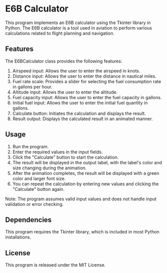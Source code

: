 # E6B Calculator

This program implements an E6B calculator using the Tkinter library in Python. The E6B calculator is a tool used in aviation to perform various calculations related to flight planning and navigation.

## Features
The E6BCalculator class provides the following features:

1. Airspeed input: Allows the user to enter the airspeed in knots.
2. Distance input: Allows the user to enter the distance in nautical miles.
3. Fuel rate scale: Provides a slider for selecting the fuel consumption rate in gallons per hour.
4. Altitude input: Allows the user to enter the altitude.
5. Fuel capacity input: Allows the user to enter the fuel capacity in gallons.
6. Initial fuel input: Allows the user to enter the initial fuel quantity in gallons.
7. Calculate button: Initiates the calculation and displays the result.
8. Result output: Displays the calculated result in an animated manner.

## Usage
1. Run the program.
2. Enter the required values in the input fields.
3. Click the "Calculate" button to start the calculation.
4. The result will be displayed in the output label, with the label's color and size changing during the animation.
5. After the animation completes, the result will be displayed with a green color and larger font size.
6. You can repeat the calculation by entering new values and clicking the "Calculate" button again.

Note: The program assumes valid input values and does not handle input validation or error checking.

## Dependencies
This program requires the Tkinter library, which is included in most Python installations.

## License
This program is released under the MIT License.
